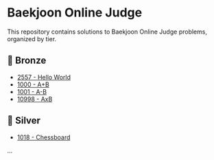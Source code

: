 # Baekjoon Online Judge

This repository contains solutions to Baekjoon Online Judge problems, organized by tier.

## 🥉 Bronze
- [2557 - Hello World](Bronze/2557_Hello%20World.py)
- [1000 - A+B](Bronze/1000_A+B.py)
- [1001 - A-B](Bronze/1001_A-B.py)
- [10998 - AxB](Bronze/10998_AxB.py)

## 🥈 Silver
- [1018 - Chessboard](silver/1018_Chessboard.py)

...
